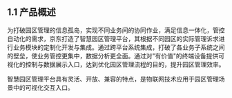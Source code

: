 ## 1.1 产品概述

为打破园区管理的信息孤岛，实现不同业务间的协同作业，满足信息一体化，管控自动化的需求，京东打造了智慧园区管理平台，其根据不同园区的实际管理诉求进行业务模块的定制化开发与集成。通过跨平台系统集成，打破了各业务子系统之间的壁垒，使业务管控更集中，数据分析更全面。通过对&quot;有价值&quot;的终端设备提供可视化的控制与数据展示入口，达到优化园区管理流程的目的，提升园区管理效率。

智慧园区管理平台具有灵活、开放、兼容的特点，是物联网技术应用于园区管理场景中的可视化交互入口。
